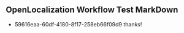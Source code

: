 ## OpenLocalization Workflow Test MarkDown
* 59616eaa-60df-4180-8f17-258eb66f09d9 thanks!

<!--HONumber=Aug16_HO1-->


